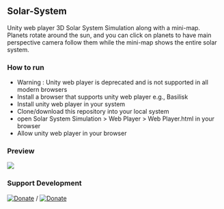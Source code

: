 ## Solar-System

Unity web player 3D Solar System Simulation along with a mini-map. Planets rotate around the sun, and you can click on planets to have main perspective camera follow them while the mini-map shows the entire solar system.

### How to run

-   Warning : Unity web player is deprecated and is not supported in all modern browsers
-   Install a browser that supports unity web player e.g., Basilisk
-   Install unity web player in your system
-   Clone/download this repository into your local system
-   open Solar System Simulation > Web Player > Web Player.html in your browser
-   Allow unity web player in your browser

### Preview

<img src="solar-system-preview.jpg" align="center">

### Support Development

[![Donate](https://img.shields.io/badge/Donate-Paypal-blue?style=for-the-badge)](https://www.paypal.me/sdnitrogen) / 
[![Donate](https://img.shields.io/badge/-Buy%20me%20a%20coffe-FBB034?style=for-the-badge&logoColor=black)](https://buymeacoff.ee/sdnitrogen)
